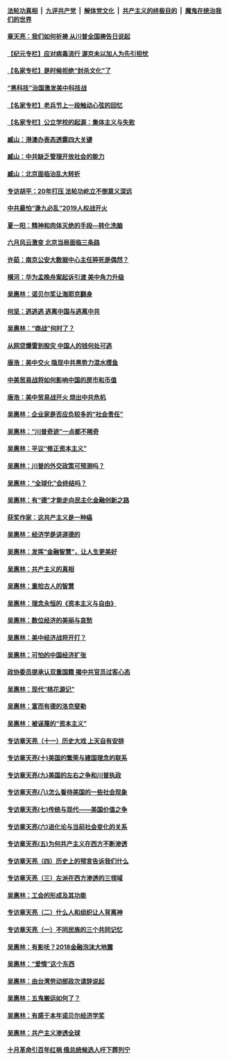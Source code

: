 

####  [法轮功真相](../../../../basic/blob/master/README.md?t=07101531) &nbsp;|&nbsp; [九评共产党](../../../../9ping.md/blob/master/README.md?t=07101531) &nbsp;|&nbsp; [解体党文化](../../../../jtdwh.md/blob/master/README.md?t=07101531)  &nbsp;|&nbsp; [共产主义的终极目的](../../../../gczydzjmd.md/blob/master/README.md?t=07101531) &nbsp;|&nbsp; [魔鬼在统治我们的世界](../../../../mgztzwmdsj.md/blob/master/README.md?t=07101531) 

#### [章天亮：我们如何祈祷 从川普全国祷告日说起](../pages/nsc423/n11944627.md?t=07101531) 

#### [【纪元专栏】应对病毒流行 渥京未以加人为先引担忧](../pages/nsc423/n11875714.md?t=07101531) 

#### [【名家专栏】是时候拒绝“封杀文化”了](../pages/nsc423/n11814093.md?t=07101531) 

#### [“黑科技”治国激发美中科技战](../pages/nsc423/n11638056.md?t=07101531) 

#### [【名家专栏】老兵节上一段触动心弦的回忆](../pages/nsc423/n11646016.md?t=07101531) 

#### [【名家专栏】公立学校的起源：集体主义与失败](../pages/nsc423/n11601833.md?t=07101531) 

#### [臧山：港澳办表态透露四大关键](../pages/nsc423/n11421628.md?t=07101531) 

#### [臧山：中共缺乏管理开放社会的能力](../pages/nsc423/n11407457.md?t=07101531) 

#### [臧山：北京面临治乱大转折](../pages/nsc423/n11406895.md?t=07101531) 

#### [专访胡平：20年打压 法轮功屹立不倒意义深远](../pages/nsc423/n11398800.md?t=07101531) 

#### [中共最怕“逢九必乱”2019人权战开火](../pages/nsc423/n11385248.md?t=07101531) 

#### [夏一阳：精神和肉体灭绝的手段—转化洗脑](../pages/nsc423/n11368250.md?t=07101531) 

#### [六月风云激变 北京当局面临三条路](../pages/nsc423/n11313668.md?t=07101531) 

#### [许茹：南京公安大数据中心主任猝死是偶然？](../pages/nsc423/n11064744.md?t=07101531) 

#### [横河：华为孟晚舟案起诉引渡 美中角力升级](../pages/nsc423/n11027230.md?t=07101531) 

#### [吴惠林：诺贝尔奖让海耶克翻身](../pages/nsc423/n10890049.md?t=07101531) 

#### [何坚：逃逃逃 逃离中国与逃离中共](../pages/nsc423/n10592891.md?t=07101531) 

#### [吴惠林：“商战”何时了？](../pages/nsc423/n10573558.md?t=07101531) 

#### [从网贷爆雷到股灾 中国人的钱何处可逃](../pages/nsc423/n10572800.md?t=07101531) 

#### [唐浩：美中交火 隐现中共黑势力混水摸鱼](../pages/nsc423/n10544040.md?t=07101531) 

#### [中美贸易战将如何影响中国的房市和币值](../pages/nsc423/n10543697.md?t=07101531) 

#### [唐浩：美中贸易战开火 烧出中共危机](../pages/nsc423/n10540126.md?t=07101531) 

#### [吴惠林：企业家是否应负较多的“社会责任”](../pages/nsc423/n10535022.md?t=07101531) 

#### [吴惠林：“川普奇迹”一点都不稀奇](../pages/nsc423/n10512808.md?t=07101531) 

#### [吴惠林：平议“修正资本主义”](../pages/nsc423/n10495724.md?t=07101531) 

#### [吴惠林：川普的外交政策可预测吗？](../pages/nsc423/n10462387.md?t=07101531) 

#### [吴惠林：“全球化”会终结吗？](../pages/nsc423/n10452838.md?t=07101531) 

#### [吴惠林：有“德”才能走向民主化金融创新之路](../pages/nsc423/n10432292.md?t=07101531) 

#### [获奖作家：这共产主义是一种癌](../pages/nsc423/n10431541.md?t=07101531) 

#### [吴惠林：经济学是讲道德的](../pages/nsc423/n10398014.md?t=07101531) 

#### [吴惠林：发挥“金融智慧”，让人生更美好](../pages/nsc423/n10375019.md?t=07101531) 

#### [吴惠林：共产主义的真相](../pages/nsc423/n10351394.md?t=07101531) 

#### [吴惠林：重拾古人的智慧](../pages/nsc423/n10337691.md?t=07101531) 

#### [吴惠林：理念永恒的《资本主义与自由》](../pages/nsc423/n10316274.md?t=07101531) 

#### [吴惠林：数位经济的美丽与哀愁](../pages/nsc423/n10292946.md?t=07101531) 

#### [吴惠林：美中经济战将开打？](../pages/nsc423/n10258825.md?t=07101531) 

#### [吴惠林：可怕的中国经济扩张](../pages/nsc423/n10219147.md?t=07101531) 

#### [政协委员提承认双重国籍 揭中共官员过客心态](../pages/nsc423/n10208809.md?t=07101531) 

#### [吴惠林：现代“桃花源记”](../pages/nsc423/n10185234.md?t=07101531) 

#### [吴惠林：富而有德的洛克斐勒](../pages/nsc423/n10142264.md?t=07101531) 

#### [吴惠林：被诬蔑的“资本主义”](../pages/nsc423/n10124816.md?t=07101531) 

#### [专访章天亮（十一）历史大戏 上天自有安排](../pages/nsc423/n10094905.md?t=07101531) 

#### [专访章天亮(十)美国的繁荣与建国理念的联系](../pages/nsc423/n10094899.md?t=07101531) 

#### [专访章天亮(九)美国的左右之争和川普执政](../pages/nsc423/n10094889.md?t=07101531) 

#### [专访章天亮(八)怎么看待美国的一些社会现象](../pages/nsc423/n10094857.md?t=07101531) 

#### [专访章天亮(七)传统与现代——美国价值之争](../pages/nsc423/n10093140.md?t=07101531) 

#### [专访章天亮(六)进化论与当前社会变化的关系](../pages/nsc423/n10092036.md?t=07101531) 

#### [专访章天亮(五)为何共产主义在西方不断渗透](../pages/nsc423/n10083620.md?t=07101531) 

#### [专访章天亮（四）历史上的预言告诉我们什么](../pages/nsc423/n10083606.md?t=07101531) 

#### [专访章天亮（三）左派在西方渗透的三领域](../pages/nsc423/n10081115.md?t=07101531) 

#### [吴惠林：工会的形成及其功能](../pages/nsc423/n10080633.md?t=07101531) 

#### [专访章天亮（二）什么人和组织让人背离神](../pages/nsc423/n10076637.md?t=07101531) 

#### [专访章天亮（一）不同民族的三个共同记忆](../pages/nsc423/n10074188.md?t=07101531) 

#### [吴惠林：有影呒？2018金融泡沫大地震](../pages/nsc423/n10040534.md?t=07101531) 

#### [吴惠林：“爱情”这个东西](../pages/nsc423/n10019423.md?t=07101531) 

#### [吴惠林：由台湾劳动部政次请辞说起](../pages/nsc423/n9979679.md?t=07101531) 

#### [吴惠林：五鬼搬运如何了？](../pages/nsc423/n9925338.md?t=07101531) 

#### [吴惠林：有感于本年诺贝尔经济学奖](../pages/nsc423/n9871883.md?t=07101531) 

#### [吴惠林：共产主义渗透全球](../pages/nsc423/n9812748.md?t=07101531) 

#### [十月革命引百年红祸 俄总统候选人吁下葬列宁](../pages/nsc423/n9810182.md?t=07101531) 

